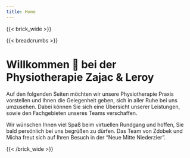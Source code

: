 ```yaml
---
title: Home
---
```

{{< brick_wide >}}

{{< breadcrumbs >}}

# Willkommen 👋 bei der Physiotherapie Zajac & Leroy

Auf den folgenden Seiten möchten wir unsere Physiotherapie Praxis vorstellen und Ihnen die Gelegenheit geben, sich in aller Ruhe bei uns umzusehen. Dabei können Sie sich eine Übersicht unserer Leistungen, sowie den Fachgebieten unseres Teams verschaffen.

Wir wünschen Ihnen viel Spaß beim virtuellen Rundgang und hoffen, Sie bald persönlich bei uns begrüßen zu dürfen. Das Team von Zdobek und Micha freut sich auf Ihren Besuch in der “Neue Mitte Niederzier”.

{{< /brick_wide >}}
